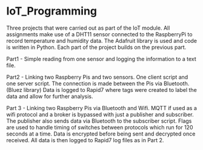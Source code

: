 # IoT_Programming
Three projects that were carried out as part of the IoT module. 
All assignments make use of a DHT11 sensor connected to the RaspberryPi to record temperature and humidity data. The Adafruit library is used and code is written in Python.
Each part of the project builds on the previous part.

Part1 - Simple reading from one sensor and logging the information to a text file. 

Part2 - Linking two Raspberry Pis and two sensors. One client script and one server script. The connection is made between the Pis via Bluetooth. (Bluez library) Data is logged to Rapid7 where tags were created to label the data and allow for further analysis.

Part 3 - Linking two Raspberry Pis via Bluetooth and Wifi. MQTT if used as a wifi protocol and a broker is bypassed with just a publisher and subscriber. The publisher also sends data via Bluetooth to the subscriber script. Flags are used to handle timing of switches between protocols which run for 120 seconds at a time. Data is encrypted before being sent and decrypted once received. All data is then logged to Rapid7 log files as in Part 2. 
